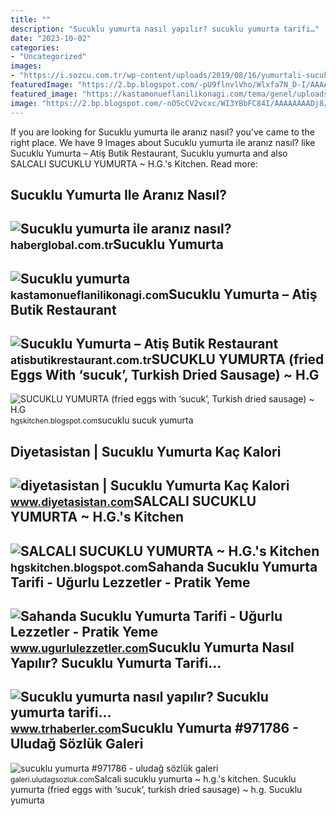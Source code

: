 ```yaml
---
title: ""
description: "Sucuklu yumurta nasıl yapılır? sucuklu yumurta tarifi…"
date: "2023-10-02"
categories:
- "Uncategorized"
images:
- "https://i.sozcu.com.tr/wp-content/uploads/2019/08/16/yumurtali-sucuk-tarifi-shutter-2.jpg"
featuredImage: "https://2.bp.blogspot.com/-pU9flnvlVho/Wlxfa7N_D-I/AAAAAAAAFbQ/PjP5ZiCj1NMsIQoj0ZLUrINNe1vus4ntACLcBGAs/s1600/Sucuklu%2Byumurta%2B1.jpg"
featured_image: "https://kastamonueflanilikonagi.com/tema/genel/uploads/urunler/1562395531975-233223233.jpeg"
image: "https://2.bp.blogspot.com/-nO5cCV2vcxc/WI3YBbFC84I/AAAAAAAADj8/cfO9le3KtIEVBQv7xz6tvoJ9LySkV2WrwCLcB/s1600/Sucuklu%2Byumurta%2B%2528%252Bsalca%2529%2B1.jpg"
---
```


If you are looking for Sucuklu yumurta ile aranız nasıl? you've came to the right place. We have 9 Images about Sucuklu yumurta ile aranız nasıl? like Sucuklu Yumurta – Atiş Butik Restaurant, Sucuklu yumurta and also SALCALI SUCUKLU YUMURTA ~ H.G.'s Kitchen. Read more:

Sucuklu Yumurta Ile Aranız Nasıl?
---------------------------------

 ![Sucuklu yumurta ile aranız nasıl?](https://i.haberglobal.com.tr/storage/files/images/2022/06/30/sucuklu-yumurta-ile-araniz-nasil-sft0.jpg) <small>haberglobal.com.tr</small>Sucuklu Yumurta
---------------

 ![Sucuklu yumurta](https://kastamonueflanilikonagi.com/tema/genel/uploads/urunler/1562395531975-233223233.jpeg) <small>kastamonueflanilikonagi.com</small>Sucuklu Yumurta – Atiş Butik Restaurant
---------------------------------------

 ![Sucuklu Yumurta – Atiş Butik Restaurant](https://atisbutikrestaurant.com.tr/wp-content/uploads/2021/06/2021-atis-sucuklu-yumurta.jpg) <small>atisbutikrestaurant.com.tr</small>SUCUKLU YUMURTA (fried Eggs With ‘sucuk’, Turkish Dried Sausage) ~ H.G
----------------------------------------------------------------------

 ![SUCUKLU YUMURTA (fried eggs with ‘sucuk’, Turkish dried sausage) ~ H.G](https://2.bp.blogspot.com/-pU9flnvlVho/Wlxfa7N_D-I/AAAAAAAAFbQ/PjP5ZiCj1NMsIQoj0ZLUrINNe1vus4ntACLcBGAs/s1600/Sucuklu%2Byumurta%2B1.jpg) <small>hgskitchen.blogspot.com</small>sucuklu sucuk yumurta

Diyetasistan | Sucuklu Yumurta Kaç Kalori
-----------------------------------------

 ![diyetasistan | Sucuklu Yumurta Kaç Kalori](https://www.diyetasistan.com/files/user_uploads/Resimler1/sucuklu-yumurta.jpg) <small>www.diyetasistan.com</small>SALCALI SUCUKLU YUMURTA ~ H.G.'s Kitchen
----------------------------------------

 ![SALCALI SUCUKLU YUMURTA ~ H.G.'s Kitchen](https://2.bp.blogspot.com/-nO5cCV2vcxc/WI3YBbFC84I/AAAAAAAADj8/cfO9le3KtIEVBQv7xz6tvoJ9LySkV2WrwCLcB/s1600/Sucuklu%2Byumurta%2B%2528%252Bsalca%2529%2B1.jpg) <small>hgskitchen.blogspot.com</small>Sahanda Sucuklu Yumurta Tarifi - Uğurlu Lezzetler - Pratik Yeme
---------------------------------------------------------------

 ![Sahanda Sucuklu Yumurta Tarifi - Uğurlu Lezzetler - Pratik Yeme](https://www.ugurlulezzetler.com/content/tarifler/1368/828973135_bcS6fh2FKusnRCULAZqCabkHNSDPC3y7RfotlmCo9r6YB.jpg) <small>www.ugurlulezzetler.com</small>Sucuklu Yumurta Nasıl Yapılır? Sucuklu Yumurta Tarifi…
------------------------------------------------------

 ![Sucuklu yumurta nasıl yapılır? Sucuklu yumurta tarifi…](https://i.sozcu.com.tr/wp-content/uploads/2019/08/16/yumurtali-sucuk-tarifi-shutter-2.jpg) <small>www.trhaberler.com</small>Sucuklu Yumurta #971786 - Uludağ Sözlük Galeri
----------------------------------------------

 ![sucuklu yumurta #971786 - uludağ sözlük galeri](https://galeri8.uludagsozluk.com/407/sucuklu-yumurta_971786.jpg) <small>galeri.uludagsozluk.com</small>Salcali sucuklu yumurta ~ h.g.'s kitchen. Sucuklu yumurta (fried eggs with ‘sucuk’, turkish dried sausage) ~ h.g. Sucuklu yumurta
